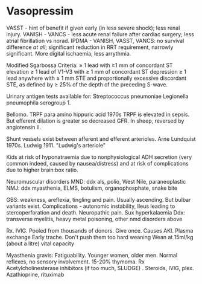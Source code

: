 ---
---
# Vasopressim

VASST - hint of benefit if given early (in less severe shock); less renal injury.
VANISH -
VANCS - less acute renal failure after cardiac surgery; less atrial fibrillation vs norad.
IPDMA - VANISH, VASST, VANCS: no survival difference *at all*; significant reduction in RRT requirement, narrowly significant. More digital ischaemia, less arrythmia.

Modified Sgarbossa Criteria:
≥ 1 lead with ≥1 mm of concordant ST elevation
≥ 1 lead of V1-V3 with ≥ 1 mm of concordant ST depression
≥ 1 lead anywhere with ≥ 1 mm STE and proportionally excessive discordant STE, as defined by ≥ 25% of the depth of the preceding S-wave.

Urinary antigen tests available for:
Streptococcus pneumoniae
Legionella pneumophila serogroup 1.

Bellomo. TRPF para amino hippuric acid 1970s TRPF is elevated in sepsis. But efferent dilation is greater so decreased GFR. In sheep, reversed by angiotensin II.

Shunt vessels exist between afferent and efferent arterioles. Arne Lundquist 1970s. Ludwig 1911. "Ludwig's arteriole"

Kids at risk of hyponatraemia due to nonphysiological ADH secretion (very common indeed, caused by nausea/distress) and at risk of complications due to higher brain:box ratio.

Neuromuscular disorders
MND: ddx als, polio, West Nile, paraneoplastic
NMJ: ddx myasthenia, ELMS, botulism, organophosphate, snake bite

GBS: weakness, areflexia, tingling and pain. Usually ascending. But bulbar variants exist.
Complications - autonomic instability,
Ileus leading to stercoperforation and death. Neuropathic pain.
Sux hyperkalaemia
Ddx: transverse myelitis, heavy metal poisoning, other nmd disorders above

Rx.
IVIG. Pooled from thousands of donors. Give once. Causes AKI.
Plasma exchange
Early trache.
Don't push them too hard weaning
Wean at 15ml/kg (about a litre) vital capacity

Myasthenia gravis:
Fatiguability. Younger women, older men.
Normal reflexes, no sensory involvement.
15-20% thymoma.
Rx
Acetylcholinesterase inhibitors (if too much, SLUDGE) . Steroids, IVIG, plex. Azathioprine, rituximab
